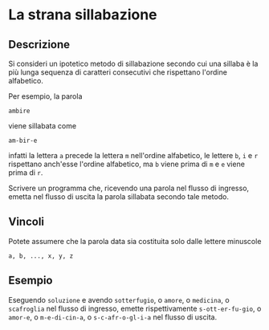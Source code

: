 La strana sillabazione
======================

Descrizione
-----------

Si consideri un ipotetico metodo di sillabazione secondo cui una sillaba è la
più lunga sequenza di caratteri consecutivi che rispettano l'ordine alfabetico.

Per esempio, la parola

    ambire

viene sillabata come

    am-bir-e

infatti la lettera `a` precede la lettera `m` nell'ordine alfabetico, le lettere
`b`, `i` e `r` rispettano anch'esse l'ordine alfabetico, ma `b` viene prima di
`m` e `e` viene prima di `r`.

Scrivere un programma che, ricevendo una parola nel flusso di ingresso, emetta
nel flusso di uscita la parola sillabata secondo tale metodo.


Vincoli
-------

Potete assumere che la parola data sia costituita solo dalle lettere minuscole

    a, b, ..., x, y, z


Esempio
-------

Eseguendo `soluzione` e avendo `sotterfugio`, o `amore`, o `medicina`, o
`scafroglia` nel flusso di ingresso, emette rispettivamente `s-ott-er-fu-gio`, o
`amor-e`, o `m-e-di-cin-a`, o `s-c-afr-o-gl-i-a` nel flusso di uscita.
